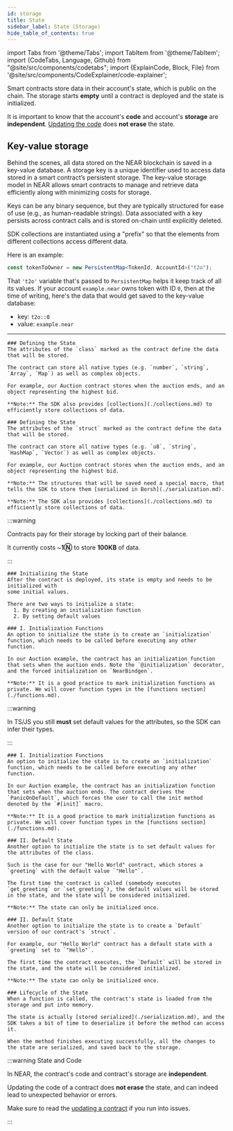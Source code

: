 ```yaml
---
id: storage
title: State
sidebar_label: State (Storage)
hide_table_of_contents: true
---
```

import Tabs from '@theme/Tabs';
import TabItem from '@theme/TabItem';
import {CodeTabs, Language, Github} from "@site/src/components/codetabs";
import {ExplainCode, Block, File} from '@site/src/components/CodeExplainer/code-explainer';

Smart contracts store data in their account's state, which is public on the chain. The storage starts **empty** until a contract is deployed and the state is initialized.

It is important to know that the account's **code** and account's **storage** are **independent**. [Updating the code](../release/upgrade.md) does **not erase** the state.

## Key-value storage

Behind the scenes, all data stored on the NEAR blockchain is saved in a key-value database. A storage key is a unique identifier used to access data stored in a smart contract’s persistent storage. The key-value storage model in NEAR allows smart contracts to manage and retrieve data efficiently along with minimizing costs for storage.

Keys can be any binary sequence, but they are typically structured for ease of use (e.g., as human-readable strings).
Data associated with a key persists across contract calls and is stored on-chain until explicitly deleted.

SDK collections are instantiated using a "prefix" so that the elements from different collections access different data.

Here is an example:

```ts
const tokenToOwner = new PersistentMap<TokenId, AccountId>("t2o");
```

That `'t2o'` variable that's passed to `PersistentMap` helps it keep track of all its values. If your account `example.near` owns token with ID `0`, then at the time of writing, here's the data that would get saved to the key-value database:

- key: `t2o::0`
- value: `example.near`

<hr class="subsection" />

<ExplainCode languages="js,rust" >

<Block highlights='{"js": "3-6,10-13"}' fname="auction">

    ### Defining the State
    The attributes of the `class` marked as the contract define the data that will be stored.
    
    The contract can store all native types (e.g. `number`, `string`, `Array`, `Map`) as well as complex objects.

    For example, our Auction contract stores when the auction ends, and an object representing the highest bid.

    **Note:** The SDK also provides [collections](./collections.md) to efficiently store collections of data.

</Block>

<Block highlights='{"rust": "6-9,13-18"}' fname="auction">

    ### Defining the State
    The attributes of the `struct` marked as the contract define the data that will be stored.

    The contract can store all native types (e.g. `u8`, `string`, `HashMap`, `Vector`) as well as complex objects.
    
    For example, our Auction contract stores when the auction ends, and an object representing the highest bid.

    **Note:** The structures that will be saved need a special macro, that tells the SDK to store them [serialized in Borsh](./serialization.md).

    **Note:** The SDK also provides [collections](./collections.md) to efficiently store collections of data.

</Block>

<Block highlights='{"js":"", "rust": ""}' fname="auction" type='info'>

:::warning

Contracts pay for their storage by locking part of their balance.
    
It currently costs ~**1Ⓝ** to store **100KB** of data.

:::

</Block>

<Block highlights='{"js": "", "rust": ""}' fname="auction" >

    ### Initializing the State
    After the contract is deployed, its state is empty and needs to be initialized with
    some initial values.

    There are two ways to initialize a state:
      1. By creating an initialization function
      2. By setting default values

</Block>

<Block highlights='{"js": "8,15-20"}' fname="auction">

    ### I. Initialization Functions
    An option to initialize the state is to create an `initialization` function, which needs to be called before executing any other function.

    In our Auction example, the contract has an initialization function that sets when the auction ends. Note the `@initialization` decorator, and the forced initialization on `NearBindgen`.
    
    **Note:** It is a good practice to mark initialization functions as private. We will cover function types in the [functions section](./functions.md).

</Block>

<Block highlights='{"js": "10-13"}' fname="auction" type='info'>

:::warning

In TS/JS you still **must** set default values for the attributes, so the SDK can infer their types.

:::

</Block>

<Block highlights='{"rust": "12,22-34"}' fname="auction">

    ### I. Initialization Functions
    An option to initialize the state is to create an `initialization` function, which needs to be called before executing any other function.

    In our Auction example, the contract has an initialization function that sets when the auction ends. The contract derives the `PanicOnDefault`, which forces the user to call the init method denoted by the `#[init]` macro.
    
    **Note:** It is a good practice to mark initialization functions as private. We will cover function types in the [functions section](./functions.md).

</Block>

<Block highlights='{"js": "5"}' fname="hello">

    ### II. Default State
    Another option to initialize the state is to set default values for the attributes of the class.

    Such is the case for our "Hello World" contract, which stores a `greeting` with the default value `"Hello"`.

    The first time the contract is called (somebody executes `get_greeting` or `set_greeting`), the default values will be stored in the state, and the state will be considered initialized.

    **Note:** The state can only be initialized once.

</Block>

<Block highlights='{"rust": "10-16"}' fname="hello">

    ### II. Default State
    Another option to initialize the state is to create a `Default` version of our contract's `struct`.
    
    For example, our "Hello World" contract has a default state with a `greeting` set to `"Hello"`.

    The first time the contract executes, the `Default` will be stored in the state, and the state will be considered initialized.

    **Note:** The state can only be initialized once.

</Block>

<Block highlights='{"js": "", "rust":""}' fname="hello">

    ### Lifecycle of the State
    When a function is called, the contract's state is loaded from the storage and put into memory.

    The state is actually [stored serialized](./serialization.md), and the SDK takes a bit of time to deserialize it before the method can access it.

    When the method finishes executing successfully, all the changes to the state are serialized, and saved back to the storage.

</Block>

<Block highlights='{"js": "", "rust":""}' fname="hello" type='info'>

:::warning State and Code

In NEAR, the contract's code and contract's storage are **independent**.
    
Updating the code of a contract does **not erase** the state, and can indeed lead to unexpected behavior or errors.

Make sure to read the [updating a contract](../release/upgrade.md) if you run into issues.

:::

</Block>

<File language="js" fname="auction"
    url="https://github.com/near-examples/auctions-tutorial/blob/main/contract-ts/01-basic-auction/src/contract.ts"
    start="2" end="60" />

<File language="js" fname="hello"
    url="https://github.com/near-examples/hello-near-examples/blob/main/contract-ts/src/contract.ts"
    start="2" end="18" />

<File language="rust" fname="auction"
    url="https://github.com/near-examples/auctions-tutorial/blob/main/contract-rs/01-basic-auction/src/lib.rs"
    start="2" end="83" />

<File language="rust" fname="hello"
    url="https://github.com/near-examples/hello-near-examples/blob/main/contract-rs/src/lib.rs"
    start="2" end="32" />

</ExplainCode>
